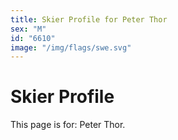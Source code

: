 ```yaml
---
title: Skier Profile for Peter Thor
sex: "M"
id: "6610"
image: "/img/flags/swe.svg" 
---
```


# Skier Profile

This page is for: Peter Thor.
    